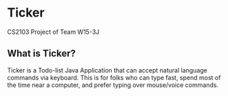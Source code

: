 Ticker
======

CS2103 Project of Team W15-3J

What is Ticker?
---------------
Ticker is a Todo-list Java Application that can accept natural language commands via keyboard. This is for folks who can type fast, spend most of the time near a computer, and prefer typing over mouse/voice commands.
